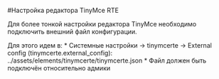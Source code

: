 #Настройка редактора TinyMce RTE

Для более тонкой настройки редактора TinyMce необходимо подключить внешний файл конфигурации.

Для этого идем в:
    * Системные настройки -> tinymcerte -> External config (tinymcerte.external_config): ../assets/elements/tinymcerte/tinymcerte.json
    * Файл должен быть подключён относительно адмики